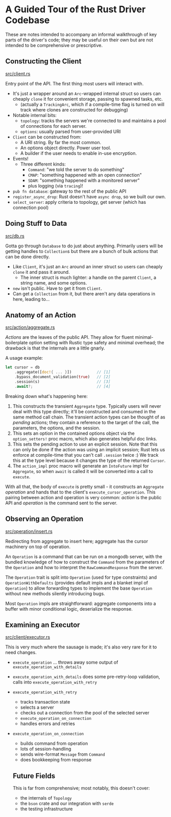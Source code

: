 # A Guided Tour of the Rust Driver Codebase

These are notes intended to accompany an informal walkthrough of key parts of the driver's code; they may be useful on their own but are not intended to be comprehensive or prescriptive.

## Constructing the Client

[src/client.rs](../src/client.rs)

Entry point of the API.  The first thing most users will interact with.

* It's just a wrapper around an `Arc`-wrapped internal struct so users can cheaply `clone` it for convenient storage, passing to spawned tasks, etc.
  * (actually a `TrackingArc`, which if a compile-time flag is turned on will track where clones are constructed for debugging)
* Notable internal bits:
  * `topology`: tracks the servers we're connected to and maintains a pool of connections for each server.
  * `options`: usually parsed from user-provided URI
* `Client` can be constructed from:
  * A URI string.  By far the most common.
  * An options object directly.  Power user tool.
  * A builder if the user needs to enable in-use encryption.
* Events!
  * Three different kinds:
    * `Command`: "we told the server to do something"
    * `CMAP`: "something happened with an open connection"
    * `SDAM`: "something happened with a monitored server"
    * plus logging (via `tracing`)!
* `pub fn database`: gateway to the rest of the public API
* `register_async_drop`: Rust doesn't have `async drop`, so we built our own.
* `select_server`: apply criteria to topology, get server (which has connection pool)

## Doing Stuff to Data

[src/db.rs](../src/db.rs)

Gotta go through `Database` to do just about anything.  Primarily users will be getting handles to `Collection`s but there are a bunch of bulk actions that can be done directly.

* Like `Client`, it's just an `Arc` around an inner struct so users can cheaply `clone` it and pass it around.
  * The inner struct is much lighter: a handle on the parent `Client`, a string name, and some options.
* `new` isn't public.  Have to get it from `Client`.
* Can get a `Collection` from it, but there aren't any data operations in here, leading to...

## Anatomy of an Action

[src/action/aggregate.rs](../src/action/aggregate.rs)

*Actions* are the leaves of the public API.  They allow for fluent minimal-boilerplate option setting with Rustic type safety and minimal overhead; the drawback is that the internals are a little gnarly.

A usage example:

```rust
let cursor = db
    .aggregate([doc!{ ... }])           // [1]
    .bypass_document_validation(true)   // [2]
    .session(s)                         // [3]
    .await?;                            // [4]
```

Breaking down what's happening here:

1. This constructs the transient `Aggregate` type.  Typically users will never deal with this type directly; it'll be constructed and consumed in the same method call chain.  The transient action types can be thought of as _pending_ actions; they contain a reference to the target of the call, the parameters, the options, and the session.
2. This sets an option in the contained options object via the `option_setters!` proc macro, which also generates helpful doc links.
3. This sets the pending action to use an explicit session.  Note that this can only be done if the action was using an implicit session; Rust lets us enforce at compile-time that you can't call `.session` twice :)  We track this at the type level because it changes the type of the returned `Cursor`.
4. The `action_impl` proc macro will generate an `IntoFuture` impl for `Aggregate`, so when `await` is called it will be converted into a call to `execute`.

With all that, the body of `execute` is pretty small - it constructs an `Aggregate` _operation_ and hands that to the client's `execute_cursor_operation`.  This pairing between action and operation is very common: _action_ is the public API and _operation_ is the command sent to the server.

## Observing an Operation

[src/operation/insert.rs](../src/operation/insert.rs)

Redirecting from aggregate to insert here; aggregate has the cursor machinery on top of operation.

An `Operation` is a command that can be run on a mongodb server, with the bundled knowledge of how to construct the `Command` from the parameters of the `Operation` and how to interpret the `RawCommandResponse` from the server.

The `Operation` trait is split into `Operation` (used for type constraints) and `OperationWithDefaults` (provides default impls and a blanket impl of `Operation`) to allow forwarding types to implement the base `Operation` without new methods silently introducing bugs.

Most `Operation` impls are straightforward: aggregate components into a buffer with minor conditional logic, deserialize the response.

## Examining an Executor

[src/client/executor.rs](../src/client/executor.rs)

This is very much where the sausage is made; it's also very rare for it to need changes.

* `execute_operation` ... throws away some output of `execute_operation_with_details`
* `execute_operation_with_details` does some pre-retry-loop validation, calls into `execute_operation_with_retry`
* `execute_operation_with_retry`
  * tracks transaction state
  * selects a server
  * checks out a connection from the pool of the selected server
  * `execute_operation_on_connection`
  * handles errors and retries
* `execute_operation_on_connection`
  * builds command from operation
  * lots of session-handling
  * sends wire-format `Message` from `Command`
  * does bookkeeping from response

  ## Future Fields

  This is far from comprehensive; most notably, this doesn't cover:
  * the internals of `Topology`
  * the `bson` crate and our integration with `serde`
  * the testing infrastructure
  